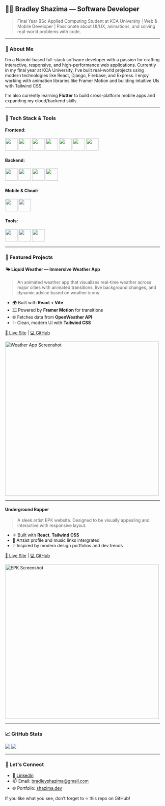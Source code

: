 ## 👨‍💻 Bradley Shazima — Software Developer

> Final Year BSc Applied Computing Student at KCA University | Web & Mobile Developer | Passionate about UI/UX, animations, and solving real-world problems with code.

---

### 🚀 About Me

I’m a Nairobi-based full-stack software developer with a passion for crafting interactive, responsive, and high-performance web applications. Currently in my final year at KCA University, I’ve built real-world projects using modern technologies like React, Django, Firebase, and Express. I enjoy working with animation libraries like Framer Motion and building intuitive UIs with Tailwind CSS.

I'm also currently learning **Flutter** to build cross-platform mobile apps and expanding my cloud/backend skills.

---

### 🧰 Tech Stack & Tools

#### Frontend:

<p align="left">
  <img src="https://cdn.jsdelivr.net/gh/devicons/devicon/icons/react/react-original.svg" width="40" height="40"/>
  <img src="https://cdn.jsdelivr.net/gh/devicons/devicon/icons/typescript/typescript-original.svg" width="40" height="40"/>
  <img src="https://cdn.jsdelivr.net/gh/devicons/devicon/icons/javascript/javascript-original.svg" width="40" height="40"/>
  <img src="https://cdn.jsdelivr.net/gh/devicons/devicon/icons/html5/html5-original.svg" width="40" height="40"/>
  <img src="https://cdn.jsdelivr.net/gh/devicons/devicon/icons/css3/css3-original.svg" width="40" height="40"/>
  <img src="https://cdn.jsdelivr.net/gh/devicons/devicon/icons/tailwindcss/tailwindcss-plain.svg" width="40" height="40"/>
  <img src="https://cdn.jsdelivr.net/gh/devicons/devicon/icons/vite/vite-original.svg" width="40" height="40"/>
</p>

#### Backend:

<p align="left">
  <img src="https://cdn.jsdelivr.net/gh/devicons/devicon/icons/express/express-original.svg" width="40" height="40"/>
  <img src="https://cdn.jsdelivr.net/gh/devicons/devicon/icons/django/django-plain.svg" width="40" height="40"/>
  <img src="https://cdn.jsdelivr.net/gh/devicons/devicon/icons/python/python-original.svg" width="40" height="40"/>
  <img src="https://cdn.jsdelivr.net/gh/devicons/devicon/icons/sqlite/sqlite-original.svg" width="40" height="40"/>
</p>

#### Mobile & Cloud:

<p align="left">
  <img src="https://cdn.jsdelivr.net/gh/devicons/devicon/icons/flutter/flutter-original.svg" width="40" height="40"/>
  <img src="https://cdn.jsdelivr.net/gh/devicons/devicon/icons/firebase/firebase-plain.svg" width="40" height="40"/>
</p>

#### Tools:

<p align="left">
  <img src="https://cdn.jsdelivr.net/gh/devicons/devicon/icons/git/git-original.svg" width="40" height="40"/>
  <img src="https://cdn.jsdelivr.net/gh/devicons/devicon/icons/github/github-original.svg" width="40" height="40"/>
  <img src="https://cdn.jsdelivr.net/gh/devicons/devicon/icons/visualstudio/visualstudio-plain.svg" width="40" height="40"/>
</p>

---

### 📌 Featured Projects

#### 🌤️ Liquid Weather — Immersive Weather App

> An animated weather app that visualizes real-time weather across major cities with animated transitions, live background changes, and dynamic advice based on weather icons.

* 🌍 Built with **React + Vite**
* 🎞️ Powered by **Framer Motion** for transitions
* 🌐 Fetches data from **OpenWeather API**
* ✨ Clean, modern UI with **Tailwind CSS**

[🔗 Live Site](https://weather-app-bradley.netlify.app/) | [💻 GitHub](https://github.com/bradleyshazima/weather)

<p align="left">
  <img src="https://res.cloudinary.com/bradley-cdn/image/upload/v1752130413/Weather_10.07.2025_08_21_m3txpc.png" alt="Weather App Screenshot" width="500" />
</p>

---

#### Underground Rapper

> A sleek artist EPK website. Designed to be visually appealing and interactive with responsive layout.

* ⚛️ Built with **React**, **Tailwind CSS**
* 📄 Artsist profile and music links intergrated
* 💡 Inspired by modern design portfolios and dev trends

[🔗 Live Site]([https://shazima.dev](https://acense.netlify.app/)) | [💻 GitHub](https://github.com/bradleyshazima/undergroundRapper)

<p align="left">
  <img src="https://res.cloudinary.com/bradley-cdn/image/upload/v1747901283/underground_bilc2n.png" alt="EPK Screenshot" width="500" />
</p>

---

### 📈 GitHub Stats

<p align="left">
  <img src="https://github-readme-stats.vercel.app/api?username=shazimabradley&show_icons=true&theme=radical" />
  <img src="https://github-readme-stats.vercel.app/api/top-langs/?username=shazimabradley&layout=compact&theme=radical" />
</p>

---

### 🤝 Let's Connect

* 🔗 [LinkedIn](https://linkedin.com/in/bradleyshazima)
* 📫 Email: [bradleyshazima@gmail.com](mailto:bradleyshazima@gmail.com)
* 🌐 Portfolio: [shazima.dev](https://shazima.dev)

If you like what you see, don’t forget to ⭐️ this repo on GitHub!
